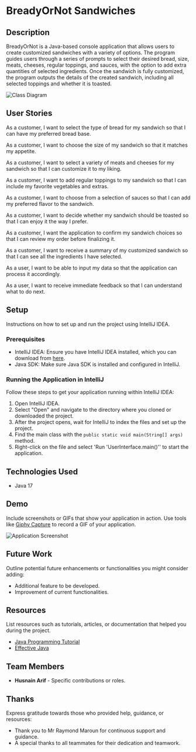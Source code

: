 # BreadyOrNot Sandwiches

## Description

BreadyOrNot is a Java-based console application that allows users to create customized sandwiches with a variety of options. The program guides users through a series of prompts to select their desired bread, size, meats, cheeses, regular toppings, and sauces, with the option to add extra quantities of selected ingredients. Once the sandwich is fully customized, the program outputs the details of the created sandwich, including all selected toppings and whether it is toasted.


![Class Diagram](path/to/your/class_diagram.png)

## User Stories

As a customer, I want to select the type of bread for my sandwich so that I can have my preferred bread base.

As a customer, I want to choose the size of my sandwich so that it matches my appetite.

As a customer, I want to select a variety of meats and cheeses for my sandwich so that I can customize it to my liking.

As a customer, I want to add regular toppings to my sandwich so that I can include my favorite vegetables and extras.

As a customer, I want to choose from a selection of sauces so that I can add my preferred flavor to the sandwich.

As a customer, I want to decide whether my sandwich should be toasted so that I can enjoy it the way I prefer.

As a customer, I want the application to confirm my sandwich choices so that I can review my order before finalizing it.

As a customer, I want to receive a summary of my customized sandwich so that I can see all the ingredients I have selected.

As a user, I want to be able to input my data so that the application can process it accordingly.

As a user, I want to receive immediate feedback so that I can understand what to do next.

## Setup

Instructions on how to set up and run the project using IntelliJ IDEA.

### Prerequisites

- IntelliJ IDEA: Ensure you have IntelliJ IDEA installed, which you can download from [here](https://www.jetbrains.com/idea/download/).
- Java SDK: Make sure Java SDK is installed and configured in IntelliJ.

### Running the Application in IntelliJ

Follow these steps to get your application running within IntelliJ IDEA:

1. Open IntelliJ IDEA.
2. Select "Open" and navigate to the directory where you cloned or downloaded the project.
3. After the project opens, wait for IntelliJ to index the files and set up the project.
4. Find the main class with the `public static void main(String[] args)` method.
5. Right-click on the file and select 'Run 'UserInterface.main()'' to start the application.

## Technologies Used

- Java 17

## Demo

Include screenshots or GIFs that show your application in action. Use tools like [Giphy Capture](https://giphy.com/apps/giphycapture) to record a GIF of your application.

![Application Screenshot](path/to/your/screenshot.png)

## Future Work

Outline potential future enhancements or functionalities you might consider adding:

- Additional feature to be developed.
- Improvement of current functionalities.

## Resources

List resources such as tutorials, articles, or documentation that helped you during the project.

- [Java Programming Tutorial](https://www.example.com)
- [Effective Java](https://www.example.com)

## Team Members

- **Husnain Arif** - Specific contributions or roles.


## Thanks

Express gratitude towards those who provided help, guidance, or resources:

- Thank you to Mr Raymond Maroun for continuous support and guidance.
- A special thanks to all teammates for their dedication and teamwork.
